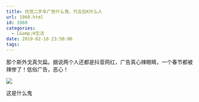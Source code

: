```yaml
---
title: 优信二手车广告什么鬼，代古拉K什么人
url: 1960.html
id: 1960
categories:
  - L&amp;H生活
date: 2019-02-10 23:50:06
tags:
---
```


那个斯外戈真欠扁。据说两个人还都是抖音网红，广告真心辣眼睛，一个春节都被辣惨了！低俗广告，恶心！

![](https://l2h.site/wp-content/uploads/2019/02/IMG_20190210_234432.jpg)

这是什么鬼